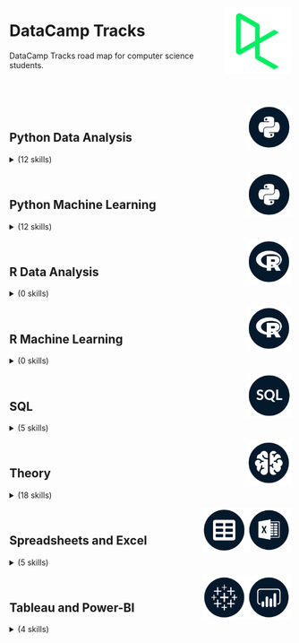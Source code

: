 <a href="https://datacamp.com/"><img align="right" width="120" src="/logos/datacamp.png"></img></a>

# DataCamp Tracks
DataCamp Tracks road map for computer science students.

<br><br>

<a href="/eLearning-Platform-Resources/datacamp-tracks/README.md"><img align="right" width="80" src="/eLearning-Platform-Resources/datacamp-tracks/logos/python.png"></img></a>
<br>

## Python Data Analysis

<details>
    <summary>(12 skills)</summary>
    <br>
<table>
    <thead>
        <tr>
<th width="25px">#</th>
<th width="250px">Skill Tracks</th>
<th width="900px">Courses</th>
<th width="25px">Hrs</th>
        </tr>
    </thead>
    <tbody>
<tr>
<td rowspan=4 align="center">01</td>
<td rowspan=4 align="center"><a href="https://app.datacamp.com/learn/skill-tracks/python-programming-fundamentals">Python Programming Fundamentals</a><br></td>
<td><a href="https://app.datacamp.com/learn/courses/introduction-to-python-for-developers">Introduction to Python for Developers</a></td>
<td rowspan=4 align="center">13</td>
</tr>
<tr><td><a href="https://app.datacamp.com/learn/courses/intermediate-python-for-developers">Intermediate Python for Developers</a></td></tr>
<tr><td><a href="https://app.datacamp.com/learn/courses/python-toolbox">Python Toolbox</a></td></tr>
<tr><td><a href="https://app.datacamp.com/learn/courses/data-types-in-python">Data Types in Python</a></td></tr>
    </tbody>
    <tbody>
<tr>
<td rowspan=4 align="center">02</td>
<td rowspan=4 align="center"><a href="https://app.datacamp.com/learn/skill-tracks/python-programming">Python Programming</a><br></td>
<td><a href="https://app.datacamp.com/learn/courses/writing-efficient-python-code">Writing Efficient Python Code</a></td>
<td rowspan=4 align="center">19</td>
</tr>
<tr><td><a href="https://app.datacamp.com/learn/courses/software-engineering-principles-in-python">Software Engineering Principles in Python</a></td></tr>
<tr><td><a href="https://app.datacamp.com/learn/courses/introduction-to-testing-in-python">Introduction to Testing in Python</a></td></tr>
<tr><td><a href="https://app.datacamp.com/learn/courses/introduction-to-object-oriented-programming-in-python">Introduction to Object-Oriented Programming in Python</a></td></tr>
    </tbody>
    <tbody>
<tr>
<td rowspan=3 align="center">03</td>
<td rowspan=3 align="center"><a href="https://app.datacamp.com/learn/skill-tracks/building-applications-with-oop">Building Applications with OOP in Python</a><br></td>
<td><a href="https://app.datacamp.com/learn/courses/introduction-to-object-oriented-programming-in-python">Introduction to Object-Oriented Programming in Python</a></td>
<td rowspan=3 align="center">11</td>
</tr>
<tr><td><a href="https://app.datacamp.com/learn/courses/intermediate-object-oriented-programming-in-python">Intermediate Object-Oriented Programming in Python</a></td></tr>
<tr><td><a href="https://app.datacamp.com/learn/courses/case-study-building-software-in-python">Case Study: Building Software in Python</a></td></tr>
    </tbody>
    <tbody>
<tr>
<td rowspan=4 align="center">04</td>
<td rowspan=4 align="center"><a href="https://app.datacamp.com/learn/skill-tracks/importing-cleaning-data-with-python">Importing & Cleaning Data with Python</a><br></td>
<td><a href="https://app.datacamp.com/learn/courses/introduction-to-importing-data-in-python">Introduction to Importing Data in Python</a></td>
<td rowspan=4 align="center">13</td>
</tr>
<tr><td><a href="https://app.datacamp.com/learn/courses/intermediate-importing-data-in-python">Intermediate Importing Data in Python</a></td></tr>
<tr><td><a href="https://app.datacamp.com/learn/courses/cleaning-data-in-python">Cleaning Data in Python</a></td></tr>
<tr><td><a href="https://app.datacamp.com/learn/courses/reshaping-data-with-pandas">Reshaping Data with pandas</a></td></tr>
    </tbody>
    <tbody>
<tr>
<td rowspan=3 align="center">05</td>
<td rowspan=3 align="center"><a href="https://app.datacamp.com/learn/skill-tracks/python-programming-toolbox">Python Programming Toolbox</a><br></td>
<td><a href="https://app.datacamp.com/learn/courses/working-with-dates-and-times-in-python">Working with Dates and Times in Python</a></td>
<td rowspan=3 align="center">13</td>
</tr>
<tr><td><a href="https://app.datacamp.com/learn/courses/regular-expressions-in-python">Regular Expressions in Python</a></td></tr>
<tr><td><a href="https://app.datacamp.com/learn/courses/data-structures-and-algorithms-in-python">Data Structures and Algorithms in Python</a></td></tr>
    </tbody>
    <tbody>
<tr>
<td rowspan=4 align="center">06</td>
<td rowspan=4 align="center"><a href="https://app.datacamp.com/learn/skill-tracks/data-manipulation-with-python">Data Manipulation with Python</a><br></td>
<td><a href="https://app.datacamp.com/learn/courses/data-manipulation-with-pandas">Data Manipulation with pandas</a></td>
<td rowspan=4 align="center">16</td>
</tr>
<tr><td><a href="https://app.datacamp.com/learn/courses/reshaping-data-with-pandas">Reshaping Data with pandas</a></td></tr>
<tr><td><a href="https://app.datacamp.com/learn/courses/joining-data-with-pandas">Joining Data with pandas</a></td></tr>
<tr><td><a href="https://app.datacamp.com/learn/courses/introduction-to-numpy">Introduction to NumPy</a></td></tr>
    </tbody>
    <tbody>
<tr>
<td rowspan=4 align="center">07</td>
<td rowspan=4 align="center"><a href="https://app.datacamp.com/learn/skill-tracks/data-visualization-with-python">Data Visualization with Python</a><br></td>
<td><a href="https://app.datacamp.com/learn/courses/introduction-to-data-visualization-with-matplotlib">Introduction to Data Visualization with Matplotlib</a></td>
<td rowspan=4 align="center">16</td>
</tr>
<tr><td><a href="https://app.datacamp.com/learn/courses/introduction-to-data-visualization-with-seaborn">Introduction to Data Visualization with Seaborn</a></td></tr>
<tr><td><a href="https://app.datacamp.com/learn/courses/improving-your-data-visualizations-in-python">Improving Your Data Visualizations in Python</a></td></tr>
<tr><td><a href="https://app.datacamp.com/learn/courses/visualizing-geospatial-data-in-python">Visualizing Geospatial Data in Python</a></td></tr>
    </tbody>
    <tbody>
<tr>
<td rowspan=7 align="center">08</td>
<td rowspan=7 align="center"><a href="https://app.datacamp.com/learn/skill-tracks/python-data-fundamentals">Python Data Fundamentals</a><br></td>
<td><a href="https://app.datacamp.com/learn/courses/intro-to-python-for-data-science">Introduction to Python</a></td>
<td rowspan=7 align="center">16</td>
</tr>
<tr><td><a href="https://app.datacamp.com/learn/courses/intermediate-python">Intermediate Python</a></td></tr>
<tr><td><a href="https://app.datacamp.com/learn/courses/data-manipulation-with-pandas">Data Manipulation with pandas</a></td></tr>
<tr><td><a href="https://app.datacamp.com/learn/courses/joining-data-with-pandas">Joining Data with pandas</a></td></tr>
<tr><td><a href="https://app.datacamp.com/learn/courses/introduction-to-data-visualization-with-seaborn">Introduction to Data Visualization with Seaborn</a></td></tr>
<tr><td><a href="https://app.datacamp.com/learn/courses/introduction-to-statistics-in-python">Introduction to Statistics in Python</a></td></tr>
<tr><td><a href="https://app.datacamp.com/learn/courses/exploratory-data-analysis-in-python">Exploratory Data Analysis in Python</a></td></tr>
    </tbody>
    <tbody>
<tr>
<td rowspan=5 align="center">09</td>
<td rowspan=5 align="center"><a href="https://app.datacamp.com/learn/skill-tracks/statistics-fundamentals-with-python">Statistics Fundamentals in Python</a><br></td>
<td><a href="https://app.datacamp.com/learn/courses/introduction-to-statistics-in-python">Introduction to Statistics in Python</a></td>
<td rowspan=5 align="center">20</td>
</tr>
<tr><td><a href="https://app.datacamp.com/learn/courses/introduction-to-regression-with-statsmodels-in-python">Introduction to Regression with statsmodels in Python</a></td></tr>
<tr><td><a href="https://app.datacamp.com/learn/courses/intermediate-regression-with-statsmodels-in-python">Intermediate Regression with statsmodels in Python</a></td></tr>
<tr><td><a href="https://app.datacamp.com/learn/courses/sampling-in-python">Sampling in Python</a></td></tr>
<tr><td><a href="https://app.datacamp.com/learn/courses/hypothesis-testing-in-python">Hypothesis Testing in Python</a></td></tr>
    </tbody>
    <tbody>
<tr>
<td rowspan=4 align="center">10</td>
<td rowspan=4 align="center"><a href="https://app.datacamp.com/learn/skill-tracks/applied-statistics">Applied Statistics in Python</a><br></td>
<td><a href="https://app.datacamp.com/learn/courses/experimental-design-in-python">Experimental Design in Python</a></td>
<td rowspan=4 align="center">16</td>
</tr>
<tr><td><a href="https://app.datacamp.com/learn/courses/ab-testing-in-python">A/B Testing in Python</a></td></tr>
<tr><td><a href="https://app.datacamp.com/learn/courses/foundations-of-inference-in-python">Foundations of Inference in Python</a></td></tr>
<tr><td><a href="https://app.datacamp.com/learn/courses/bayesian-data-analysis-in-python">Bayesian Data Analysis in Python</a></td></tr>
    </tbody>
    <tbody>
<tr>
<td rowspan=6 align="center">11</td>
<td rowspan=6 align="center"><a href="https://app.datacamp.com/learn/skill-tracks/finance-fundamentals-in-python">Finance Fundamentals in Python</a><br></td>
<td><a href="https://app.datacamp.com/learn/courses/introduction-to-python-for-finance">Introduction to Python for Finance</a></td>
<td rowspan=6 align="center">25</td>
</tr>
<tr><td><a href="https://app.datacamp.com/learn/courses/intermediate-python-for-finance">Intermediate Python for Finance</a></td></tr>
<tr><td><a href="https://app.datacamp.com/learn/courses/introduction-to-financial-concepts-in-python">Introduction to Financial Concepts in Python</a></td></tr>
<tr><td><a href="https://app.datacamp.com/learn/courses/manipulating-time-series-data-in-python">Manipulating Time Series Data in Python</a></td></tr>
<tr><td><a href="https://app.datacamp.com/learn/courses/importing-and-managing-financial-data-in-python">Importing and Managing Financial Data in Python</a></td></tr>
<tr><td><a href="https://app.datacamp.com/learn/courses/introduction-to-portfolio-analysis-in-python">Introduction to Portfolio Analysis in Python</a></td></tr>
    </tbody>
    <tbody>
<tr>
<td rowspan=4 align="center">12</td>
<td rowspan=4 align="center"><a href="https://app.datacamp.com/learn/skill-tracks/applied-finance-in-python">Applied Finance in Python</a><br></td>
<td><a href="https://app.datacamp.com/learn/courses/introduction-to-portfolio-risk-management-in-python">Introduction to Portfolio Risk Management in Python</a></td>
<td rowspan=4 align="center">16</td>
</tr>
<tr><td><a href="https://app.datacamp.com/learn/courses/quantitative-risk-management-in-python">Quantitative Risk Management in Python</a></td></tr>
<tr><td><a href="https://app.datacamp.com/learn/courses/credit-risk-modeling-in-python">Credit Risk Modeling in Python</a></td></tr>
<tr><td><a href="https://app.datacamp.com/learn/courses/garch-models-in-python">GARCH Models in Python</a></td></tr>
    </tbody>
</table>
</details>

<a href="/eLearning-Platform-Resources/datacamp-tracks/README.md"><img align="right" width="80" src="/eLearning-Platform-Resources/datacamp-tracks/logos/python.png"></img></a>
<br>

## Python Machine Learning

<details>
    <summary>(12 skills)</summary>
    <br>
<table>
    <thead>
        <tr>
<th width="25px">#</th>
<th width="250px">Skill Tracks</th>
<th width="900px">Courses</th>
<th width="25px">Hrs</th>
        </tr>
    </thead>
    <tbody>
<tr>
<td rowspan=4 align="center">01</td>
<td rowspan=4 align="center"><a href="https://app.datacamp.com/learn/skill-tracks/machine-learning-fundamentals-with-python">Machine Learning Fundamentals in Python</a><br></td>
<td><a href="https://app.datacamp.com/learn/courses/supervised-learning-with-scikit-learn">Supervised Learning with scikit-learn</a></td>
<td rowspan=4 align="center">16</td>
</tr>
<tr><td><a href="https://app.datacamp.com/learn/courses/unsupervised-learning-in-python">Unsupervised Learning in Python</a></td></tr>
<tr><td><a href="https://app.datacamp.com/learn/courses/introduction-to-deep-learning-with-pytorch">Introduction to Deep Learning with PyTorch</a></td></tr>
<tr><td><a href="https://app.datacamp.com/learn/courses/reinforcement-learning-with-gymnasium-in-python">Reinforcement Learning with Gymnasium in Python</a></td></tr>
    </tbody>
    <tbody>
<tr>
<td rowspan=6 align="center">02</td>
<td rowspan=6 align="center"><a href="https://app.datacamp.com/learn/skill-tracks/marketing-analytics-with-python">Marketing Analytics in Python</a><br></td>
<td><a href="https://app.datacamp.com/learn/courses/analyzing-marketing-campaigns-with-pandas">Analyzing Marketing Campaigns with pandas</a></td>
<td rowspan=6 align="center">24</td>
</tr>
<tr><td><a href="https://app.datacamp.com/learn/courses/analyzing-social-media-data-in-python">Analyzing Social Media Data in Python</a></td></tr>
<tr><td><a href="https://app.datacamp.com/learn/courses/market-basket-analysis-in-python">Market Basket Analysis in Python</a></td></tr>
<tr><td><a href="https://app.datacamp.com/learn/courses/machine-learning-for-marketing-in-python">Machine Learning for Marketing in Python</a></td></tr>
<tr><td><a href="https://app.datacamp.com/learn/courses/customer-segmentation-in-python">Customer Segmentation in Python</a></td></tr>
<tr><td><a href="https://app.datacamp.com/learn/courses/marketing-analytics-predicting-customer-churn-in-python">Marketing Analytics: Predicting Customer Churn in Python</a></td></tr>
    </tbody>
    <tbody>
<tr>
<td rowspan=6 align="center">03</td>
<td rowspan=6 align="center"><a href="https://app.datacamp.com/learn/skill-tracks/supervised-machine-learning-in-python">Supervised Machine Learning in Python</a><br></td>
<td><a href="https://app.datacamp.com/learn/courses/supervised-learning-with-scikit-learn">Supervised Learning with scikit-learn</a></td>
<td rowspan=6 align="center">25</td>
</tr>
<tr><td><a href="https://app.datacamp.com/learn/courses/linear-classifiers-in-python">Linear Classifiers in Python</a></td></tr>
<tr><td><a href="https://app.datacamp.com/learn/courses/machine-learning-with-tree-based-models-in-python">Machine Learning with Tree-Based Models in Python</a></td></tr>
<tr><td><a href="https://app.datacamp.com/learn/courses/extreme-gradient-boosting-with-xgboost">Extreme Gradient Boosting with XGBoost</a></td></tr>
<tr><td><a href="https://app.datacamp.com/learn/courses/hyperparameter-tuning-in-python">Hyperparameter Tuning in Python</a></td></tr>
<tr><td><a href="https://app.datacamp.com/learn/courses/ensemble-methods-in-python">Ensemble Methods in Python</a></td></tr>
    </tbody>
    <tbody>
<tr>
<td rowspan=5 align="center">04</td>
<td rowspan=5 align="center"><a href="https://app.datacamp.com/learn/skill-tracks/time-series-with-python">Time Series in Python</a><br></td>
<td><a href="https://app.datacamp.com/learn/courses/manipulating-time-series-data-in-python">Manipulating Time Series Data in Python</a></td>
<td rowspan=5 align="center">20</td>
</tr>
<tr><td><a href="https://app.datacamp.com/learn/courses/time-series-analysis-in-python">Time Series Analysis in Python</a></td></tr>
<tr><td><a href="https://app.datacamp.com/learn/courses/visualizing-time-series-data-in-python">Visualizing Time Series Data in Python</a></td></tr>
<tr><td><a href="https://app.datacamp.com/learn/courses/arima-models-in-python">ARIMA Models in Python</a></td></tr>
<tr><td><a href="https://app.datacamp.com/learn/courses/machine-learning-for-time-series-data-in-python">Machine Learning for Time Series Data in Python</a></td></tr>
    </tbody>
    <tbody>
<tr>
<td rowspan=4 align="center">05</td>
<td rowspan=4 align="center"><a href="https://app.datacamp.com/learn/skill-tracks/keras-fundamentals">Keras Fundamentals</a><br></td>
<td><a href="https://app.datacamp.com/learn/courses/introduction-to-deep-learning-with-keras">Introduction to Deep Learning with Keras</a></td>
<td rowspan=4 align="center">16</td>
</tr>
<tr><td><a href="https://app.datacamp.com/learn/courses/advanced-deep-learning-with-keras">Advanced Deep Learning with Keras</a></td></tr>
<tr><td><a href="https://app.datacamp.com/learn/courses/image-modeling-with-keras">Image Modeling with Keras</a></td></tr>
<tr><td><a href="https://app.datacamp.com/learn/courses/recurrent-neural-networks-rnn-for-language-modeling-with-keras">Recurrent Neural Networks (RNNs) for Language Modeling with Keras</a></td></tr>
    </tbody>
    <tbody>
<tr>
<td rowspan=5 align="center">06</td>
<td rowspan=5 align="center"><a href="https://app.datacamp.com/learn/skill-tracks/natural-language-processing-in-python">Natural Language Processing in Python</a><br></td>
<td><a href="https://app.datacamp.com/learn/courses/introduction-to-natural-language-processing-in-python">Introduction to Natural Language Processing in Python</a></td>
<td rowspan=5 align="center">20</td>
</tr>
<tr><td><a href="https://app.datacamp.com/learn/courses/sentiment-analysis-in-python">Sentiment Analysis in Python</a></td></tr>
<tr><td><a href="https://app.datacamp.com/learn/courses/natural-language-processing-with-spacy">Natural Language Processing with spaCy</a></td></tr>
<tr><td><a href="https://app.datacamp.com/learn/courses/spoken-language-processing-in-python">Spoken Language Processing in Python</a></td></tr>
<tr><td><a href="https://app.datacamp.com/learn/courses/feature-engineering-for-nlp-in-python">Feature Engineering for NLP in Python</a></td></tr>
    </tbody>
    <tbody>
<tr>
<td rowspan=3 align="center">07</td>
<td rowspan=3 align="center"><a href="https://app.datacamp.com/learn/skill-tracks/image-processing">Image Processing with Python</a><br></td>
<td><a href="https://app.datacamp.com/learn/courses/image-processing-in-python">Image Processing in Python</a></td>
<td rowspan=3 align="center">12</td>
</tr>
<tr><td><a href="https://app.datacamp.com/learn/courses/biomedical-image-analysis-in-python">Biomedical Image Analysis in Python</a></td></tr>
<tr><td><a href="https://app.datacamp.com/learn/courses/image-processing-with-keras-in-python">Image Processing with Keras in Python</a></td></tr>
    </tbody>
    <tbody>
<tr>
<td rowspan=5 align="center">08</td>
<td rowspan=5 align="center"><a href="https://app.datacamp.com/learn/skill-tracks/machine-learning-in-production">Machine Learning in Production in Python</a><br></td>
<td><a href="https://app.datacamp.com/learn/courses/mlops-concepts">MLOps Concepts</a></td>
<td rowspan=5 align="center">19</td>
</tr>
<tr><td><a href="https://app.datacamp.com/learn/courses/introduction-to-mlflow">Introduction to MLflow</a></td></tr>
<tr><td><a href="https://app.datacamp.com/learn/courses/monitoring-machine-learning-concepts">Monitoring Machine Learning Concepts</a></td></tr>
<tr><td><a href="https://app.datacamp.com/learn/courses/monitoring-machine-learning-in-python">Monitoring Machine Learning in Python</a></td></tr>
<tr><td><a href="https://app.datacamp.com/learn/courses/introduction-to-data-versioning-with-dvc">Introduction to Data Versioning with DVC</a></td></tr>
    </tbody>
    <tbody>
<tr>
<td rowspan=3 align="center">09</td>
<td rowspan=3 align="center"><a href="https://app.datacamp.com/learn/skill-tracks/reinforcement-learning">Reinforcement Learning in Python</a><br></td>
<td><a href="https://app.datacamp.com/learn/courses/reinforcement-learning-with-gymnasium-in-python">Reinforcement Learning with Gymnasium in Python</a></td>
<td rowspan=3 align="center">12</td>
</tr>
<tr><td><a href="https://app.datacamp.com/learn/courses/deep-reinforcement-learning-in-python">Deep Reinforcement Learning in Python</a></td></tr>
<tr><td><a href="https://app.datacamp.com/learn/courses/reinforcement-learning-from-human-feedback-rlhf">Reinforcement Learning from Human Feedback (RLHF)</a></td></tr>
    </tbody>
    <tbody>
<tr>
<td rowspan=4 align="center">10</td>
<td rowspan=4 align="center"><a href="https://app.datacamp.com/learn/skill-tracks/building-apis-in-python">Building APIs in Python</a><br></td>
<td><a href="https://app.datacamp.com/learn/courses/introduction-to-python-for-developers">Introduction to Python for Developers</a></td>
<td rowspan=4 align="center">16</td>
</tr>
<tr><td><a href="https://app.datacamp.com/learn/courses/intermediate-python-for-developers">Intermediate Python for Developers</a></td></tr>
<tr><td><a href="https://app.datacamp.com/learn/courses/introduction-to-apis-in-python">Introduction to APIs in Python</a></td></tr>
<tr><td><a href="https://app.datacamp.com/learn/courses/introduction-to-fastapi">Introduction to FastAPI</a></td></tr>
    </tbody>
    <tbody>
<tr>
<td rowspan=6 align="center">11</td>
<td rowspan=6 align="center"><a href="https://app.datacamp.com/learn/skill-tracks/developing-large-language-models">Developing Large Language Models</a><br></td>
<td><a href="https://app.datacamp.com/learn/courses/introduction-to-deep-learning-with-pytorch">Introduction to Deep Learning with PyTorch</a></td>
<td rowspan=6 align="center">16</td>
</tr>
<tr><td><a href="https://app.datacamp.com/learn/courses/intermediate-deep-learning-with-pytorch">Intermediate Deep Learning with PyTorch</a></td></tr>
<tr><td><a href="https://app.datacamp.com/learn/courses/deep-learning-for-text-with-pytorch">Deep Learning for Text with PyTorch</a></td></tr>
<tr><td><a href="https://app.datacamp.com/learn/courses/introduction-to-llms-in-python">Introduction to LLMs in Python</a></td></tr>
<tr><td><a href="https://app.datacamp.com/learn/courses/working-with-llama-3">Working with Llama 3</a></td></tr>
<tr><td><a href="https://app.datacamp.com/learn/courses/llmops-concepts">LLMOps Concepts</a></td></tr>
    </tbody>
    <tbody>
<tr>
<td rowspan=8 align="center">12</td>
<td rowspan=8 align="center"><a href="https://app.datacamp.com/learn/skill-tracks/developing-ai-applications">Developing AI Applications</a><br></td>
<td><a href="https://app.datacamp.com/learn/courses/working-with-the-openai-api">Working with the OpenAI API</a></td>
<td rowspan=8 align="center">19</td>
</tr>
<tr><td><a href="https://app.datacamp.com/learn/courses/ai-ethics">AI Ethics</a></td></tr>
<tr><td><a href="https://app.datacamp.com/learn/courses/chatgpt-prompt-engineering-for-developers">ChatGPT Prompt Engineering for Developers</a></td></tr>
<tr><td><a href="https://app.datacamp.com/learn/courses/working-with-hugging-face">Working with Hugging Face</a></td></tr>
<tr><td><a href="https://app.datacamp.com/learn/courses/introduction-to-data-privacy">Introduction to Data Privacy</a></td></tr>
<tr><td><a href="https://app.datacamp.com/learn/courses/developing-ai-systems-with-the-openai-api">Developing AI Systems with the OpenAI API</a></td></tr>
<tr><td><a href="https://app.datacamp.com/learn/courses/introduction-to-embeddings-with-the-openai-api">Introduction to Embeddings with the OpenAI API</a></td></tr>
<tr><td><a href="https://app.datacamp.com/learn/courses/developing-llm-applications-with-langchain">Developing LLM Applications with LangChain</a></td></tr>
    </tbody>
</table>
</details>

<a href="/eLearning-Platform-Resources/datacamp-tracks/README.md"><img align="right" width="80" src="/eLearning-Platform-Resources/datacamp-tracks/logos/r.png"></img></a>
<br>

## R Data Analysis

<details>
    <summary>(0 skills)</summary>
    <br>
</details>

<a href="/eLearning-Platform-Resources/datacamp-tracks/README.md"><img align="right" width="80" src="/eLearning-Platform-Resources/datacamp-tracks/logos/r.png"></img></a>
<br>

## R Machine Learning

<details>
    <summary>(0 skills)</summary>
    <br>
</details>

<a href="/eLearning-Platform-Resources/datacamp-tracks/README.md"><img align="right" width="80" src="/eLearning-Platform-Resources/datacamp-tracks/logos/sql.png"></img></a>
<br>

## SQL

<details>
    <summary>(5 skills)</summary>
    <br>
<table>
    <thead>
        <tr>
<th width="25px">#</th>
<th width="250px">Skill Tracks</th>
<th width="900px">Courses</th>
<th width="25px">Hrs</th>
        </tr>
    </thead>
    <tbody>
<tr>
<td rowspan=7 align="center">01</td>
<td rowspan=7 align="center"><a href="https://app.datacamp.com/learn/skill-tracks/sql-fundamentals">SQL Fundamentals</a><br></td>
<td><a href="https://app.datacamp.com/learn/courses/introduction-to-sql">Introduction to SQL</a></td>
<td rowspan=7 align="center">26</td>
</tr>
<tr><td><a href="https://app.datacamp.com/learn/courses/intermediate-sql">Intermediate SQL</a></td></tr>
<tr><td><a href="https://app.datacamp.com/learn/courses/joining-data-in-sql">Joining Data in SQL</a></td></tr>
<tr><td><a href="https://app.datacamp.com/learn/courses/data-manipulation-in-sql">Data Manipulation in SQL</a></td></tr>
<tr><td><a href="https://app.datacamp.com/learn/courses/postgresql-summary-stats-and-window-functions">PostgreSQL Summary Stats and Window Functions</a></td></tr>
<tr><td><a href="https://app.datacamp.com/learn/courses/functions-for-manipulating-data-in-postgresql">Functions for Manipulating Data in PostgreSQL</a></td></tr>
<tr><td><a href="https://app.datacamp.com/learn/courses/database-design">Database Design</a></td></tr>
    </tbody>
    <tbody>
<tr>
<td rowspan=5 align="center">02</td>
<td rowspan=5 align="center"><a href="https://app.datacamp.com/learn/skill-tracks/sql-server-fundamentals">SQL Server Fundamentals</a><br></td>
<td><a href="https://app.datacamp.com/learn/courses/introduction-to-sql-server">Introduction to SQL Server</a></td>
<td rowspan=5 align="center">22</td>
</tr>
<tr><td><a href="https://app.datacamp.com/learn/courses/sql-for-joining-data">SQL for Joining Data</a></td></tr>
<tr><td><a href="https://app.datacamp.com/learn/courses/intermediate-sql-server">Intermediate SQL Server</a></td></tr>
<tr><td><a href="https://app.datacamp.com/learn/courses/time-series-analysis-in-sql-server">Time Series Analysis in SQL Server</a></td></tr>
<tr><td><a href="https://app.datacamp.com/learn/courses/functions-for-manipulating-data-in-sql-server">Functions for Manipulating Data in SQL Server</a></td></tr>
    </tbody>
    <tbody>
<tr>
<td rowspan=5 align="center">03</td>
<td rowspan=5 align="center"><a href="https://app.datacamp.com/learn/skill-tracks/sql-for-business-analysts">SQL for Business Analysts</a><br></td>
<td><a href="https://app.datacamp.com/learn/courses/exploratory-data-analysis-in-sql">Exploratory Data Analysis in SQL</a></td>
<td rowspan=5 align="center">20</td>
</tr>
<tr><td><a href="https://app.datacamp.com/learn/courses/data-driven-decision-making-in-sql">Data-Driven Decision Making in SQL</a></td></tr>
<tr><td><a href="https://app.datacamp.com/learn/courses/applying-sql-to-real-world-problems">Applying SQL to Real-World Problems</a></td></tr>
<tr><td><a href="https://app.datacamp.com/learn/courses/analyzing-business-data-in-sql">Analyzing Business Data in SQL</a></td></tr>
<tr><td><a href="https://app.datacamp.com/learn/courses/reporting-in-sql">Reporting in SQL</a></td></tr>
    </tbody>
    <tbody>
<tr>
<td rowspan=6 align="center">04</td>
<td rowspan=6 align="center"><a href="https://app.datacamp.com/learn/skill-tracks/sql-server-for-database-administrators">SQL Server for Database Administrators</a><br></td>
<td><a href="https://app.datacamp.com/learn/courses/introduction-to-relational-databases-in-sql">Introduction to Relational Databases in SQL</a></td>
<td rowspan=6 align="center">24</td>
</tr>
<tr><td><a href="https://app.datacamp.com/learn/courses/database-design">Database Design</a></td></tr>
<tr><td><a href="https://app.datacamp.com/learn/courses/transactions-and-error-handling-in-sql-server">Transactions and Error Handling in SQL Server</a></td></tr>
<tr><td><a href="https://app.datacamp.com/learn/courses/writing-functions-and-stored-procedures-in-sql-server">Writing Functions and Stored Procedures in SQL Server</a></td></tr>
<tr><td><a href="https://app.datacamp.com/learn/courses/building-and-optimizing-triggers-in-sql-server">Building and Optimizing Triggers in SQL Server</a></td></tr>
<tr><td><a href="https://app.datacamp.com/learn/courses/improving-query-performance-in-sql-server">Improving Query Performance in SQL Server</a></td></tr>
    </tbody>
    <tbody>
<tr>
<td rowspan=4 align="center">05</td>
<td rowspan=4 align="center"><a href="https://app.datacamp.com/learn/skill-tracks/sql-for-database-administrators">SQL for Database Administrators</a><br></td>
<td><a href="https://app.datacamp.com/learn/courses/introduction-to-relational-databases-in-sql">Introduction to Relational Databases in SQL</a></td>
<td rowspan=4 align="center">16</td>
</tr>
<tr><td><a href="https://app.datacamp.com/learn/courses/database-design">Database Design</a></td></tr>
<tr><td><a href="https://app.datacamp.com/learn/courses/creating-postgresql-databases">Creating PostgreSQL Databases</a></td></tr>
<tr><td><a href="https://app.datacamp.com/learn/courses/improving-query-performance-in-postgresql">Improving Query Performance in PostgreSQL</a></td></tr>
    </tbody>
</table>
</details>

<a href="/eLearning-Platform-Resources/datacamp-tracks/README.md"><img align="right" width="80" src="/eLearning-Platform-Resources/datacamp-tracks/logos/theory.png"></img></a>
<br>

## Theory

<details>
    <summary>(18 skills)</summary>
    <br>
<table>
    <thead>
        <tr>
<th width="25px">#</th>
<th width="250px">Skill Tracks</th>
<th width="900px">Courses</th>
<th width="25px">Hrs</th>
        </tr>
    </thead>
    <tbody>
<tr>
<td rowspan=5 align="center">01</td>
<td rowspan=5 align="center"><a href="https://app.datacamp.com/learn/skill-tracks/understanding-data-topics">Understanding Data Topics</a><br></td>
<td><a href="https://app.datacamp.com/learn/courses/understanding-data-science">Understanding Data Science</a></td>
<td rowspan=5 align="center">10</td>
</tr>
<tr><td><a href="https://app.datacamp.com/learn/courses/understanding-machine-learning">Understanding Machine Learning</a></td></tr>
<tr><td><a href="https://app.datacamp.com/learn/courses/understanding-data-visualization">Understanding Data Visualization</a></td></tr>
<tr><td><a href="https://app.datacamp.com/learn/courses/understanding-data-engineering">Understanding Data Engineering</a></td></tr>
<tr><td><a href="https://app.datacamp.com/learn/courses/understanding-cloud-computing">Understanding Cloud Computing</a></td></tr>
    </tbody>
    <tbody>
<tr>
<td rowspan=6 align="center">02</td>
<td rowspan=6 align="center"><a href="https://app.datacamp.com/learn/skill-tracks/ai-fundamentals">AI Fundamentals</a><br></td>
<td><a href="https://app.datacamp.com/learn/courses/understanding-artificial-intelligence">Understanding Artificial Intelligence</a></td>
<td rowspan=6 align="center">10</td>
</tr>
<tr><td><a href="https://app.datacamp.com/learn/courses/introduction-to-chatgpt">Introduction to ChatGPT</a></td></tr>
<tr><td><a href="https://app.datacamp.com/learn/courses/understanding-machine-learning">Understanding Machine Learning</a></td></tr>
<tr><td><a href="https://app.datacamp.com/learn/courses/large-language-models-llms-concepts">Large Language Models (LLMs) Concepts</a></td></tr>
<tr><td><a href="https://app.datacamp.com/learn/courses/generative-ai-concepts">Generative AI Concepts</a></td></tr>
<tr><td><a href="https://app.datacamp.com/learn/courses/ai-ethics">AI Ethics</a></td></tr>
    </tbody>
    <tbody>
<tr>
<td rowspan=8 align="center">03</td>
<td rowspan=8 align="center"><a href="https://app.datacamp.com/learn/skill-tracks/data-literacy-professional">Data Literacy Professional</a><br></td>
<td><a href="https://app.datacamp.com/learn/courses/introduction-to-data">Introduction to Data</a></td>
<td rowspan=8 align="center">15</td>
</tr>
<tr><td><a href="https://app.datacamp.com/learn/courses/communicating-data-insights">Communicating Data Insights</a></td></tr>
<tr><td><a href="https://app.datacamp.com/learn/courses/introduction-to-data-literacy">Introduction to Data Literacy</a></td></tr>
<tr><td><a href="https://app.datacamp.com/learn/courses/introduction-to-statistics">Introduction to Statistics</a></td></tr>
<tr><td><a href="https://app.datacamp.com/learn/courses/introduction-to-data-culture">Introduction to Data Culture</a></td></tr>
<tr><td><a href="https://app.datacamp.com/learn/courses/forming-analytical-questions">Forming Analytical Questions</a></td></tr>
<tr><td><a href="https://app.datacamp.com/learn/courses/data-storytelling-concepts">Data Storytelling Concepts</a></td></tr>
<tr><td><a href="https://app.datacamp.com/learn/courses/data-literacy-case-study-remote-working-analysis">Data Literacy Case Study: Remote Working Analysis</a></td></tr>
    </tbody>
    <tbody>
<tr>
<td rowspan=6 align="center">04</td>
<td rowspan=6 align="center"><a href="https://app.datacamp.com/learn/skill-tracks/foundational-data-skills-for-business-leaders">Data Skills for Business</a><br></td>
<td><a href="https://app.datacamp.com/learn/courses/introduction-to-data">Introduction to Data</a></td>
<td rowspan=6 align="center">20</td>
</tr>
<tr><td><a href="https://app.datacamp.com/learn/courses/introduction-to-data-literacy">Introduction to Data Literacy</a></td></tr>
<tr><td><a href="https://app.datacamp.com/learn/courses/understanding-artificial-intelligence">Understanding Artificial Intelligence</a></td></tr>
<tr><td><a href="https://app.datacamp.com/learn/courses/data-governance-concepts">Data Governance Concepts</a></td></tr>
<tr><td><a href="https://app.datacamp.com/learn/courses/introduction-to-data-ethics">Introduction to Data Ethics</a></td></tr>
<tr><td><a href="https://app.datacamp.com/learn/courses/data-management-concepts">Data Management Concepts</a></td></tr>
    </tbody>
    <tbody>
<tr>
<td rowspan=7 align="center">05</td>
<td rowspan=7 align="center"><a href="https://app.datacamp.com/learn/skill-tracks/ai-business-fundamentals">AI Business Fundamentals</a><br></td>
<td><a href="https://app.datacamp.com/learn/courses/understanding-artificial-intelligence">Understanding Artificial Intelligence</a></td>
<td rowspan=7 align="center">11</td>
</tr>
<tr><td><a href="https://app.datacamp.com/learn/courses/introduction-to-chatgpt">Introduction to ChatGPT</a></td></tr>
<tr><td><a href="https://app.datacamp.com/learn/courses/generative-ai-for-business">Generative AI for Business</a></td></tr>
<tr><td><a href="https://app.datacamp.com/learn/courses/large-language-models-for-business">Large Language Models for Business</a></td></tr>
<tr><td><a href="https://app.datacamp.com/learn/courses/artificial-intelligence-ai-strategy">Artificial Intelligence (AI) Strategy</a></td></tr>
<tr><td><a href="https://app.datacamp.com/learn/courses/ai-ethics">AI Ethics</a></td></tr>
<tr><td><a href="https://app.datacamp.com/learn/courses/implementing-ai-solutions-in-business">Implementing AI Solutions in Business</a></td></tr>
    </tbody>
    <tbody>
<tr>
<td rowspan=6 align="center">06</td>
<td rowspan=6 align="center"><a href="https://app.datacamp.com/learn/skill-tracks/eu-ai-act-fundamentals">EU AI Act Fundamentals</a><br></td>
<td><a href="https://app.datacamp.com/learn/courses/understanding-artificial-intelligence">Understanding Artificial Intelligence</a></td>
<td rowspan=6 align="center">8</td>
</tr>
<tr><td><a href="https://app.datacamp.com/learn/courses/understanding-the-eu-ai-act">Understanding the EU AI Act</a></td></tr>
<tr><td><a href="https://app.datacamp.com/learn/courses/generative-ai-for-business">Generative AI for Business</a></td></tr>
<tr><td><a href="https://app.datacamp.com/learn/courses/large-language-models-for-business">Large Language Models for Business</a></td></tr>
<tr><td><a href="https://app.datacamp.com/learn/courses/ai-ethics">AI Ethics</a></td></tr>
<tr><td><a href="https://app.datacamp.com/learn/courses/responsible-ai-practices">Responsible AI Practices</a></td></tr>
    </tbody>
    <tbody>
<tr>
<td rowspan=4 align="center">07</td>
<td rowspan=4 align="center"><a href="https://app.datacamp.com/learn/skill-tracks/data-storytelling">Data Storytelling</a><br></td>
<td><a href="https://app.datacamp.com/learn/courses/communicating-data-insights">Communicating Data Insights</a></td>
<td rowspan=4 align="center">6</td>
</tr>
<tr><td><a href="https://app.datacamp.com/learn/courses/data-storytelling-concepts">Data Storytelling Concepts</a></td></tr>
<tr><td><a href="https://app.datacamp.com/learn/courses/data-storytelling-case-study-college-majors">Data Storytelling Case Study: College Majors</a></td></tr>
<tr><td><a href="https://app.datacamp.com/learn/courses/data-storytelling-case-study-green-businesses">Data Storytelling Case Study: Green Businesses</a></td></tr>
    </tbody>
    <tbody>
<tr>
<td rowspan=5 align="center">08</td>
<td rowspan=5 align="center"><a href="https://app.datacamp.com/learn/skill-tracks/data-governance-fundamentals">Data Governance Fundamentals</a><br></td>
<td><a href="https://app.datacamp.com/learn/courses/introduction-to-data-privacy">Introduction to Data Privacy</a></td>
<td rowspan=5 align="center">10</td>
</tr>
<tr><td><a href="https://app.datacamp.com/learn/courses/introduction-to-data-quality">Introduction to Data Quality</a></td></tr>
<tr><td><a href="https://app.datacamp.com/learn/courses/introduction-to-data-security">Introduction to Data Security</a></td></tr>
<tr><td><a href="https://app.datacamp.com/learn/courses/data-governance-concepts">Data Governance Concepts</a></td></tr>
<tr><td><a href="https://app.datacamp.com/learn/courses/data-management-concepts">Data Management Concepts</a></td></tr>
    </tbody>
    <tbody>
<tr>
<td rowspan=4 align="center">09</td>
<td rowspan=4 align="center"><a href="https://app.datacamp.com/learn/skill-tracks/artificial-intelligence-ai-leadership">Artificial Intelligence (AI) Leadership</a><br></td>
<td><a href="https://app.datacamp.com/learn/courses/monetizing-artificial-intelligence">Monetizing Artificial Intelligence</a></td>
<td rowspan=4 align="center">6</td>
</tr>
<tr><td><a href="https://app.datacamp.com/learn/courses/responsible-ai-practices">Responsible AI Practices</a></td></tr>
<tr><td><a href="https://app.datacamp.com/learn/courses/explainable-artificial-intelligence-xai-concepts">Explainable Artificial Intelligence (XAI) Concepts</a></td></tr>
<tr><td><a href="https://app.datacamp.com/learn/courses/ai-security-and-risk-management">AI Security and Risk Management</a></td></tr>
    </tbody>
    <tbody>
<tr>
<td rowspan=3 align="center">10</td>
<td rowspan=3 align="center"><a href="https://app.datacamp.com/learn/skill-tracks/gdpr-and-data-privacy-fundamentals">GDPR and Data Privacy Fundamentals</a><br></td>
<td><a href="https://app.datacamp.com/learn/courses/understanding-gdpr">Understanding GDPR</a></td>
<td rowspan=3 align="center">5</td>
</tr>
<tr><td><a href="https://app.datacamp.com/learn/courses/introduction-to-data-privacy">Introduction to Data Privacy</a></td></tr>
<tr><td><a href="https://app.datacamp.com/learn/courses/introduction-to-data-security">Introduction to Data Security</a></td></tr>
    </tbody>
    <tbody>
<tr>
<td rowspan=3 align="center">11</td>
<td rowspan=3 align="center"><a href="https://app.datacamp.com/learn/skill-tracks/chatgpt-fundamentals">ChatGPT Fundamentals</a><br></td>
<td><a href="https://app.datacamp.com/learn/courses/introduction-to-chatgpt">Introduction to ChatGPT</a></td>
<td rowspan=3 align="center">3</td>
</tr>
<tr><td><a href="https://app.datacamp.com/learn/courses/understanding-prompt-engineering">Understanding Prompt Engineering</a></td></tr>
<tr><td><a href="https://app.datacamp.com/learn/courses/intermediate-chatgpt">Intermediate ChatGPT</a></td></tr>
    </tbody>
    <tbody>
<tr>
<td rowspan=4 align="center">12</td>
<td rowspan=4 align="center"><a href="https://app.datacamp.com/learn/skill-tracks/openai-fundamentals">OpenAI Fundamentals</a><br></td>
<td><a href="https://app.datacamp.com/learn/courses/working-with-the-openai-api">Working with the OpenAI API</a></td>
<td rowspan=4 align="center">13</td>
</tr>
<tr><td><a href="https://app.datacamp.com/learn/courses/chatgpt-prompt-engineering-for-developers">ChatGPT Prompt Engineering for Developers</a></td></tr>
<tr><td><a href="https://app.datacamp.com/learn/courses/developing-ai-systems-with-the-openai-api">Developing AI Systems with the OpenAI API</a></td></tr>
<tr><td><a href="https://app.datacamp.com/learn/courses/introduction-to-embeddings-with-the-openai-api">Introduction to Embeddings with the OpenAI API</a></td></tr>
    </tbody>
    <tbody>
<tr>
<td rowspan=2 align="center">13</td>
<td rowspan=2 align="center"><a href="https://app.datacamp.com/learn/skill-tracks/llama-fundamentals">Llama Fundamentals</a><br></td>
<td><a href="https://app.datacamp.com/learn/courses/working-with-llama-3">Working with Llama 3</a></td>
<td rowspan=2 align="center">5</td>
</tr>
<tr><td><a href="https://app.datacamp.com/learn/courses/fine-tuning-with-llama-3">Fine-Tuning with Llama 3</a></td></tr>
    </tbody>
    <tbody>
<tr>
<td rowspan=5 align="center">14</td>
<td rowspan=5 align="center"><a href="https://app.datacamp.com/learn/skill-tracks/alteryx-fundamentals">Alteryx Fundamentals</a><br></td>
<td><a href="https://app.datacamp.com/learn/courses/introduction-to-alteryx">Introduction to Alteryx</a></td>
<td rowspan=5 align="center">12</td>
</tr>
<tr><td><a href="https://app.datacamp.com/learn/courses/data-preparation-in-alteryx">Data Preparation in Alteryx</a></td></tr>
<tr><td><a href="https://app.datacamp.com/learn/courses/data-transformation-in-alteryx">Data Transformation in Alteryx</a></td></tr>
<tr><td><a href="https://app.datacamp.com/learn/courses/data-manipulation-in-alteryx">Data Manipulation in Alteryx</a></td></tr>
<tr><td><a href="https://app.datacamp.com/learn/courses/case-study-analyzing-sales-data-in-alteryx">Case Study: Analyzing Sales Data in Alteryx</a></td></tr>
    </tbody>
    <tbody>
<tr>
<td rowspan=4 align="center">15</td>
<td rowspan=4 align="center"><a href="https://app.datacamp.com/learn/skill-tracks/aws-cloud-practitioner-clf-c02">AWS Cloud Practitioner (CLF-C02)</a><br></td>
<td><a href="https://app.datacamp.com/learn/courses/understanding-cloud-computing">Understanding Cloud Computing</a></td>
<td rowspan=4 align="center">10</td>
</tr>
<tr><td><a href="https://app.datacamp.com/learn/courses/aws-concepts">AWS Concepts</a></td></tr>
<tr><td><a href="https://app.datacamp.com/learn/courses/aws-cloud-technology-and-services">AWS Cloud Technology and Services Concepts</a></td></tr>
<tr><td><a href="https://app.datacamp.com/learn/courses/aws-security-and-cost-management">AWS Security and Cost Management Concepts</a></td></tr>
    </tbody>
    <tbody>
<tr>
<td rowspan=4 align="center">16</td>
<td rowspan=4 align="center"><a href="https://app.datacamp.com/learn/skill-tracks/microsoft-azure-fundamentals-az-900">Microsoft Azure Fundamentals (AZ-900)</a><br></td>
<td><a href="https://app.datacamp.com/learn/courses/understanding-cloud-computing">Understanding Cloud Computing</a></td>
<td rowspan=4 align="center">9</td>
</tr>
<tr><td><a href="https://app.datacamp.com/learn/courses/understanding-microsoft-azure">Understanding Microsoft Azure</a></td></tr>
<tr><td><a href="https://app.datacamp.com/learn/courses/understanding-microsoft-azure-architecture-and-services">Understanding Microsoft Azure Architecture and Services</a></td></tr>
<tr><td><a href="https://app.datacamp.com/learn/courses/understanding-microsoft-azure-management-and-governance">Understanding Microsoft Azure Management and Governance</a></td></tr>
    </tbody>
    <tbody>
<tr>
<td rowspan=4 align="center">17</td>
<td rowspan=4 align="center"><a href="https://app.datacamp.com/learn/skill-tracks/github-foundations">GitHub Foundations</a><br></td>
<td><a href="https://app.datacamp.com/learn/courses/introduction-to-git">Introduction to Git</a></td>
<td rowspan=4 align="center">9</td>
</tr>
<tr><td><a href="https://app.datacamp.com/learn/courses/intermediate-git">Intermediate Git</a></td></tr>
<tr><td><a href="https://app.datacamp.com/learn/courses/introduction-to-github-concepts">Introduction to GitHub Concepts</a></td></tr>
<tr><td><a href="https://app.datacamp.com/learn/courses/intermediate-github-concepts">Intermediate GitHub Concepts</a></td></tr>
    </tbody>
    <tbody>
<tr>
<td rowspan=4 align="center">18</td>
<td rowspan=4 align="center"><a href="https://app.datacamp.com/learn/skill-tracks/containerization-and-virtualization">Containerization and Virtualization with Docker and Kubernetes</a><br></td>
<td><a href="https://app.datacamp.com/learn/courses/containerization-and-virtualization-concepts">Containerization and Virtualization Concepts</a></td>
<td rowspan=4 align="center">13</td>
</tr>
<tr><td><a href="https://app.datacamp.com/learn/courses/introduction-to-docker">Introduction to Docker</a></td></tr>
<tr><td><a href="https://app.datacamp.com/learn/courses/introduction-to-kubernetes">Introduction to Kubernetes</a></td></tr>
<tr><td><a href="https://app.datacamp.com/learn/courses/intermediate-docker">Intermediate Docker</a></td></tr>
    </tbody>
</table>
</details>

<a href="/eLearning-Platform-Resources/datacamp-tracks/README.md"><img align="right" width="80" src="/eLearning-Platform-Resources/datacamp-tracks/logos/excel.png"></img></a>
<a href="/eLearning-Platform-Resources/datacamp-tracks/README.md"><img align="right" width="80" src="/eLearning-Platform-Resources/datacamp-tracks/logos/spreadsheet.png"></img></a>
<br>

## Spreadsheets and Excel

<details>
    <summary>(5 skills)</summary>
    <br>
<table>
    <thead>
        <tr>
<th width="25px">#</th>
<th width="250px">Skill Tracks</th>
<th width="900px">Courses</th>
<th width="25px">Hrs</th>
        </tr>
    </thead>
    <tbody>
<tr>
<td rowspan=5 align="center">01</td>
<td rowspan=5 align="center"><a href="https://app.datacamp.com/learn/skill-tracks/spreadsheet-fundamentals">Google Sheets Fundamentals</a><br></td>
<td><a href="https://app.datacamp.com/learn/courses/introduction-to-spreadsheets">Introduction to Spreadsheets</a></td>
<td rowspan=5 align="center">15</td>
</tr>
<tr><td><a href="https://app.datacamp.com/learn/courses/data-analysis-in-spreadsheets">Data Analysis in Spreadsheets</a></td></tr>
<tr><td><a href="https://app.datacamp.com/learn/courses/intermediate-spreadsheets">Intermediate Spreadsheets</a></td></tr>
<tr><td><a href="https://app.datacamp.com/learn/courses/pivot-tables-in-spreadsheets">Pivot Tables in Spreadsheets</a></td></tr>
<tr><td><a href="https://app.datacamp.com/learn/courses/data-visualization-in-spreadsheets">Data Visualization in Spreadsheets</a></td></tr>
    </tbody>
    <tbody>
<tr>
<td rowspan=3 align="center">02</td>
<td rowspan=3 align="center"><a href="https://app.datacamp.com/learn/skill-tracks/intermediate-spreadsheets">Intermediate Google Sheets</a><br></td>
<td><a href="https://app.datacamp.com/learn/courses/introduction-to-statistics-in-spreadsheets">Introduction to Statistics in Spreadsheets</a></td>
<td rowspan=3 align="center">12</td>
</tr>
<tr><td><a href="https://app.datacamp.com/learn/courses/error-and-uncertainty-in-spreadsheets">Error and Uncertainty in Spreadsheets</a></td></tr>
<tr><td><a href="https://app.datacamp.com/learn/courses/marketing-analytics-in-spreadsheets">Marketing Analytics in Spreadsheets</a></td></tr>
    </tbody>
    <tbody>
<tr>
<td rowspan=3 align="center">03</td>
<td rowspan=3 align="center"><a href="https://app.datacamp.com/learn/skill-tracks/finance-fundamentals-in-spreadsheets">Finance Fundamentals in Google Sheets</a><br></td>
<td><a href="https://app.datacamp.com/learn/courses/financial-analytics-in-spreadsheets">Financial Analytics in Spreadsheets</a></td>
<td rowspan=3 align="center">12</td>
</tr>
<tr><td><a href="https://app.datacamp.com/learn/courses/financial-modeling-in-spreadsheets">Financial Modeling in Spreadsheets</a></td></tr>
<tr><td><a href="https://app.datacamp.com/learn/courses/loan-amortization-in-spreadsheets">Loan Amortization in Spreadsheets</a></td></tr>
    </tbody>
    <tbody>
<tr>
<td rowspan=5 align="center">04</td>
<td rowspan=5 align="center"><a href="https://app.datacamp.com/learn/skill-tracks/excel-fundamentals">Excel Fundamentals</a><br></td>
<td><a href="https://app.datacamp.com/learn/courses/introduction-to-excel">Introduction to Excel</a></td>
<td rowspan=5 align="center">16</td>
</tr>
<tr><td><a href="https://app.datacamp.com/learn/courses/data-preparation-in-excel">Data Preparation in Excel</a></td></tr>
<tr><td><a href="https://app.datacamp.com/learn/courses/data-visualization-in-excel">Data Visualization in Excel</a></td></tr>
<tr><td><a href="https://app.datacamp.com/learn/courses/data-analysis-in-excel">Data Analysis in Excel</a></td></tr>
<tr><td><a href="https://app.datacamp.com/learn/courses/case-study-analyzing-customer-churn-in-excel">Case Study: Analyzing Customer Churn in Excel</a></td></tr>
    </tbody>
    <tbody>
<tr>
<td rowspan=3 align="center">05</td>
<td rowspan=3 align="center"><a href="https://app.datacamp.com/learn/skill-tracks/data-analysis-with-excel-power-tools">Data Analysis with Excel Power Tools</a><br></td>
<td><a href="https://app.datacamp.com/learn/courses/introduction-to-power-query-in-excel">Introduction to Power Query in Excel</a></td>
<td rowspan=3 align="center">9</td>
</tr>
<tr><td><a href="https://app.datacamp.com/learn/courses/power-pivot-in-excel">Power Pivot in Excel</a></td></tr>
<tr><td><a href="https://app.datacamp.com/learn/courses/intermediate-power-query-in-excel">Intermediate Power Query in Excel</a></td></tr>
    </tbody>
</table>
</details>

<a href="/eLearning-Platform-Resources/datacamp-tracks/README.md"><img align="right" width="80" src="/eLearning-Platform-Resources/datacamp-tracks/logos/powerbi.png"></img></a>
<a href="/eLearning-Platform-Resources/datacamp-tracks/README.md"><img align="right" width="80" src="/eLearning-Platform-Resources/datacamp-tracks/logos/tableau.png"></img></a>
<br>

## Tableau and Power-BI

<details>
    <summary>(4 skills)</summary>
    <br>
<table>
    <thead>
        <tr>
<th width="25px">#</th>
<th width="250px">Skill Tracks</th>
<th width="900px">Courses</th>
<th width="25px">Hrs</th>
        </tr>
    </thead>
    <tbody>
<tr>
<td rowspan=6 align="center">01</td>
<td rowspan=6 align="center"><a href="https://app.datacamp.com/learn/skill-tracks/power-bi-fundamentals">Power BI Fundamentals</a><br></td>
<td><a href="https://app.datacamp.com/learn/courses/introduction-to-power-bi">Introduction to Power BI</a></td>
<td rowspan=6 align="center">17</td>
</tr>
<tr><td><a href="https://app.datacamp.com/learn/courses/introduction-to-dax-in-power-bi">Introduction to DAX in Power BI</a></td></tr>
<tr><td><a href="https://app.datacamp.com/learn/courses/data-visualization-in-power-bi">Data Visualization in Power BI</a></td></tr>
<tr><td><a href="https://app.datacamp.com/learn/courses/case-study-analyzing-customer-churn-in-power-bi">Case Study: Analyzing Customer Churn in Power BI</a></td></tr>
<tr><td><a href="https://app.datacamp.com/learn/courses/data-preparation-in-power-bi">Data Preparation in Power BI</a></td></tr>
<tr><td><a href="https://app.datacamp.com/learn/courses/data-modeling-in-power-bi">Data Modeling in Power BI</a></td></tr>
    </tbody>
    <tbody>
<tr>
<td rowspan=5 align="center">02</td>
<td rowspan=5 align="center"><a href="https://app.datacamp.com/learn/skill-tracks/tableau-fundamentals">Tableau Fundamentals</a><br></td>
<td><a href="https://app.datacamp.com/learn/courses/introduction-to-tableau">Introduction to Tableau</a></td>
<td rowspan=5 align="center">24</td>
</tr>
<tr><td><a href="https://app.datacamp.com/learn/courses/analyzing-data-in-tableau">Analyzing Data in Tableau</a></td></tr>
<tr><td><a href="https://app.datacamp.com/learn/courses/creating-dashboards-in-tableau">Creating Dashboards in Tableau</a></td></tr>
<tr><td><a href="https://app.datacamp.com/learn/courses/case-study-analyzing-customer-churn-in-tableau">Case Study: Analyzing Customer Churn in Tableau</a></td></tr>
<tr><td><a href="https://app.datacamp.com/learn/courses/connecting-data-in-tableau">Connecting Data in Tableau</a></td></tr>
    </tbody>
    <tbody>
<tr>
<td rowspan=2 align="center">03</td>
<td rowspan=2 align="center"><a href="https://app.datacamp.com/learn/skill-tracks/design-in-power-bi">Design in Power BI</a><br></td>
<td><a href="https://app.datacamp.com/learn/courses/dashboard-design-concepts">Dashboard Design Concepts</a></td>
<td rowspan=2 align="center">4</td>
</tr>
<tr><td><a href="https://app.datacamp.com/learn/courses/user-oriented-design-in-power-bi">User-Oriented Design in Power BI</a></td></tr>
    </tbody>
    <tbody>
<tr>
<td rowspan=4 align="center">04</td>
<td rowspan=4 align="center"><a href="https://app.datacamp.com/learn/skill-tracks/financial-reporting">Financial Reporting in Power BI</a><br></td>
<td><a href="https://app.datacamp.com/learn/courses/financial-analysis-in-power-bi">Financial Analysis in Power BI</a></td>
<td rowspan=4 align="center">18</td>
</tr>
<tr><td><a href="https://app.datacamp.com/learn/courses/time-series-analysis-in-power-bi">Time Series Analysis in Power BI</a></td></tr>
<tr><td><a href="https://app.datacamp.com/learn/courses/introduction-to-financial-statements-in-power-bi">Introduction to Financial Statements in Power BI</a></td></tr>
<tr><td><a href="https://app.datacamp.com/learn/courses/case-study-mortgage-trading-analysis-in-power-bi">Case Study: Mortgage Trading Analysis in Power BI</a></td></tr>
    </tbody>
</table>
</details>
